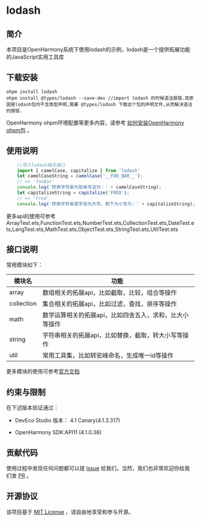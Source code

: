 # lodash


## 简介
本项目是OpenHarmony系统下使用lodash的示例，lodash是一个提供拓展功能的JavaScript实用工具库


## 下载安装

```shell
ohpm install lodash
ohpm install @types/lodash --save-dev //import lodash 的时候语法报错.其原因是lodash包内不含类型声明,需要 @types/lodash 下载这个包的声明文件,从而解决语法的报错.

```
OpenHarmony ohpm环境配置等更多内容，请参考 [如何安装OpenHarmony ohpm包](https://gitee.com/openharmony-tpc/docs/blob/master/OpenHarmony_har_usage.md) 。

## 使用说明
```javascript
    //导入lodash相关接口
    import { camelCase, capitalize } from 'lodash'
    let camelCaseString = camelCase('__FOO_BAR__');
    // => 'fooBar'
    console.log('转换字符串为驼峰写法为：' + camelCaseString);
    let capitalizeString = capitalize('FRED');
    // => 'Fred'
    console.log('转换字符串首字母为大写，剩下为小写为：' + capitalizeString);
```
更多api的使用可参考ArrayTest.ets,FunctionTest.ets,NumberTest.ets,CollectionTest.ets,DateTest.ets,LangTest.ets,MathTest.ets,ObjectTest.ets,StringTest.ets,UtilTest.ets

## 接口说明
常用模块如下：

|模块名 | 功能 |
|---|---|
| array | 数组相关的拓展api，比如截取，比较，组合等操作 |
| collection | 集合相关的拓展api，比如过滤，查找，排序等操作 |
| math | 数学运算相关的拓展api，比如四舍五入，求和，比大小等操作 |
| string | 字符串相关的拓展api，比如替换，截取，转大小写等操作 |
| util | 常用工具集，比如转驼峰命名，生成唯一id等操作 |

更多模块的使用可参考[官方文档](https://lodash.com/docs/4.17.15)
## 约束与限制

在下述版本验证通过：

- DevEco Studio 版本： 4.1 Canary(4.1.3.317)

- OpenHarmony SDK:API11 (4.1.0.36)

## 贡献代码

使用过程中发现任何问题都可以提 [Issue](https://gitee.com/openharmony-tpc/openharmony_tpc_samples/issues) 给我们，当然，我们也非常欢迎你给我们发 [PR](https://gitee.com/openharmony-tpc/openharmony_tpc_samples/pulls) 。

## 开源协议

该项目基于 [MIT License](https://github.com/lodash/lodash/blob/master/LICENSE) ，请自由地享受和参与开源。